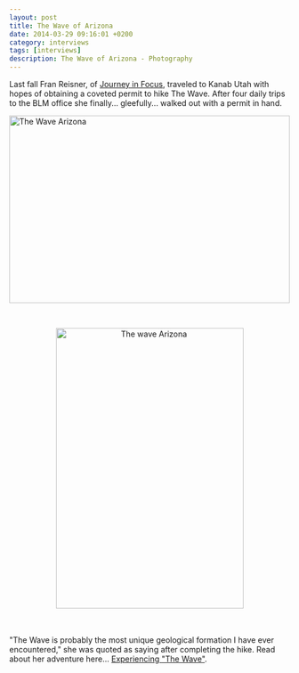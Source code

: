 ```yaml
---
layout: post
title: The Wave of Arizona
date: 2014-03-29 09:16:01 +0200
category: interviews
tags: [interviews]
description: The Wave of Arizona - Photography
---
```

Last fall Fran Reisner, of <a href="http://journeyinfocus.com" target="_blank">Journey in Focus</a>, traveled to Kanab Utah with hopes of obtaining a coveted permit to hike The Wave. After four daily trips to the BLM office she finally... gleefully... walked out with a permit in hand.

<a href="https://www.flickr.com/photos/90204224@N07/13443164063"><img src="https://farm8.staticflickr.com/7453/13443164063_a81ffcb839_o.jpg" width="504" height="337" alt="The Wave Arizona"></a>
<!--more--><br><center>
<a href="https://www.flickr.com/photos/90204224@N07/13443164623"><img src="https://farm4.staticflickr.com/3674/13443164623_093503083f_o.jpg" width="337" height="504" alt="The wave Arizona"></a></center><br><br>
"The Wave is probably the most unique geological formation I have ever encountered," she was quoted as saying after completing the hike. Read about her adventure here... <a href="http://journeyinfocus.com/2014/01/09/experiencing-the-wave/" target="_blank">Experiencing "The Wave"</a>.
